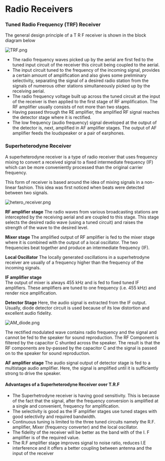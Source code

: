# Radio Receivers 

### Tuned Radio Frequency (TRF) Receiver

The general design principle of a T R F receiver is shown in the block diagram below

![TRF.png](https://github.com/sabSAThai/Advitiya/blob/master/images/TRF.png)

- The radio frequency waves picked up by the aerial are first fed to the tuned input circuit of the
receiver this circuit being coupled to the aerial.
- The input circuit tuned to the frequency of the incoming signal, provides a certain amount of amplification and also gives some preliminary selectivity, separating the signal of a desired radio station from the signals of numerous other stations simultaneously picked up by the receiving aerial.
- The radio frequency voltage built up across the tuned circuit at the input of the receiver is then
applied to the first stage of RF amplification. The RF amplifier usually consists of not more than
two stages.
- Having passed through the RE amplifier, the amplified RF signal reaches the detector stage where
it is rectified.
- The low frequency (audio frequency) signal developed at the output of the detector is, next,
amplified in AF amplifier stages. The output of AF amplifier feeds the loudspeaker or a pair of
earphones.



### Superheterodyne Receiver 

A superheterodyne receiver is a type of radio receiver that uses frequency mixing to convert a received signal to a fixed intermediate frequency (IF) which can be more conveniently processed than the original carrier frequency. 

This form of receiver is based around the idea of mixing signals in a non-linear fashion. This idea was first noticed when beats were detected between two signals. 

![hetero_receiver.png](https://github.com/sabSAThai/Advitiya/blob/master/images/hetero_receiver.png)

**RF amplifier stage**
The radio waves from various broadcasting stations are intercepted by the
receiving aerial and are coupled to this stage. This stage selects the desired radio wave (using a
tuned circuit) and raises the strength of the wave to the desired level.

**Mixer stage**
The amplified output of RF amplifier is fed to the mixer stage where it is combined
with the output of a local oscillator. The two frequencies beat together and produce an intermediate
frequency (IF). 

**Local Oscillator**
The locally generated oscillations in a superhetrodyne receiver are usually of a frequency higher than the frequency of the incoming signals.

**IF amplifier stage**  
The output of mixer is always 455 kHz and is fed to fixed tuned IF amplifiers.
These amplifiers are tuned to one frequency (i.e. 455 kHz) and render nice amplification.

**Detector Stage**
Here, the audio signal is extracted from the IF output. Usually, diode detector circuit is used
because of its low distortion and excellent audio fidelity.

![AM_diode.png](https://github.com/sabSAThai/Advitiya/blob/master/images/AM_diode.png)

The rectified modulated wave contains radio frequency and the signal and cannot be fed to the
speaker for sound reproduction. The RF Component is filtered by the capacitor C shunted
across the speaker. The result is that the RF components are by-passed by the capacitor C and the signal is passed on to the speaker for sound reproduction. 

**AF amplifier stage**
The audio signal output of detector stage is fed to a multistage audio
amplifier. Here, the signal is amplified until it is sufficiently strong to drive the speaker.


#### Advantages of a Superheterodyne Receiver over T.R.F

- The Superhetrodyne receiver is having good sensitivity. This is because of the fact that the
signal, after the frequency conversion is amplified at a single and convenient, frequency for
amplification.
-  The selectivity is good as the IF amplifier stages use tuned stages with good selectivity and
required bandwidth.
- Continuous tuning is limited to the three tuned circuits namely the R.F. amplifier, Mixer
(frequency converter) and the local oscillator. 
-  The fidelity of the receiver will be better as the band with of the I. F amplifier is of the required
value.
- The R.F amplifier stage improves signal to noise ratio, reduces I.E interference and it offers a
better coupling between antenna and the input of the receiver


